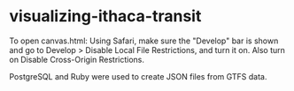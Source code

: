 # visualizing-ithaca-transit

To open canvas.html:
Using Safari, make sure the "Develop" bar is shown and go to Develop > Disable Local File Restrictions, and turn it on. Also turn on Disable Cross-Origin Restrictions.

PostgreSQL and Ruby were used to create JSON files from GTFS data.
